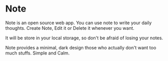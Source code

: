 # Note

Note is an open source web app. You can use note to write your daily thoughts.
Create Note, Edit it or Delete it whenever you want.

It will be store in your local storage, so don't be afraid of losing your notes.

Note provides a minimal, dark design those who actually don't want too much stuffs. Simple and Calm.
